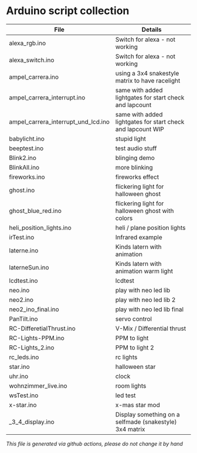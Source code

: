 # Arduino script collection

| File | Details |
| --- | --- |
| alexa_rgb.ino | Switch for alexa - not working |
| alexa_switch.ino | Switch for alexa - not working |
| ampel_carrera.ino | using a 3x4 snakestyle matrix to have racelight |
| ampel_carrera_interrupt.ino | same with added lightgates for start check and lapcount |
| ampel_carrera_interrupt_und_lcd.ino | same with added lightgates for start check and lapcount WIP |
| babylicht.ino | stupid light |
| beeptest.ino | test audio stuff |
| Blink2.ino | blinging demo |
| BlinkAll.ino | more blinking |
| fireworks.ino | fireworks effect |
| ghost.ino | flickering light for halloween ghost |
| ghost_blue_red.ino | flickering light for halloween ghost with colors |
| heli_position_lights.ino | heli / plane position lights |
| irTest.ino | Infrared example |
| laterne.ino | Kinds latern with animation |
| laterneSun.ino | Kinds latern with animation warm light |
| lcdtest.ino | lcdtest |
| neo.ino | play with neo led lib |
| neo2.ino | play with neo led lib 2 |
| neo2_ino_final.ino | play with neo led lib final |
| PanTilt.ino | servo control |
| RC-DifferetialThrust.ino | V-Mix / Differential thrust |
| RC-Lights-PPM.ino | PPM to light |
| RC-Lights_2.ino | PPM to light 2 |
| rc_leds.ino | rc lights |
| star.ino | halloween star |
| uhr.ino | clock |
| wohnzimmer_live.ino | room lights |
| wsTest.ino | led test |
| x-star.ino | x-mas star mod |
| _3_4_display.ino | Display something on a selfmade (snakestyle) 3x4 matrix |



*This file is generated via github actions, please do not change it by hand*